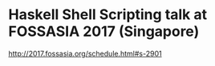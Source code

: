 # Haskell Shell Scripting talk at FOSSASIA 2017 (Singapore)

http://2017.fossasia.org/schedule.html#s-2901
